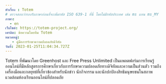 ```yaml
---
หัวเรื่อง : Totem
# ตรวจสอบว่ารองรับภาษาก่อนที่จะเพิ่มรหัส ISO 639-1 ที่นี่ โดยไม่มีรหัสประเทศ เช่น ms แทน ms_MY
ภาษา:
  - en
เว็บไซต์: https://totem-project.org/
เครดิต: ข้อความโดยทีม Totem
หมวดหมู่:
   - คู่มือการรักษาความปลอดภัยดิจิทัล
วันที่: 2023-01-25T11:04:34.727Z
---
```

Totem ที่พัฒนาโดย Greenhost และ Free Press Unlimited เป็นแพลตฟอร์มการเรียนรู้ออนไลน์ที่มีหลักสูตรการศึกษาเกี่ยวกับการรักษาความปลอดภัยทางดิจิทัลและความเป็นส่วนตัว รวมถึงเครื่องมือและกลยุทธ์ที่เกี่ยวข้องสำหรับนักข่าว นักกิจกรรม และนักปกป้องสิทธิมนุษยชนในสภาพแวดล้อมห้องเรียนออนไลน์ที่ปลอดภัย